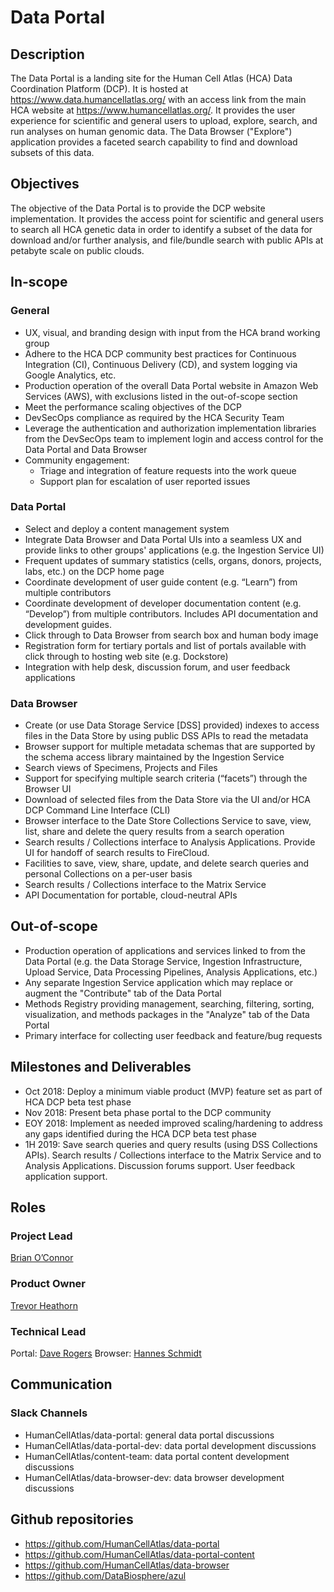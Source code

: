 # Data Portal


## Description
The Data Portal is a landing site for the Human Cell Atlas (HCA) Data Coordination Platform (DCP). It is hosted at https://www.data.humancellatlas.org/ with an access link from the main HCA website at https://www.humancellatlas.org/. It provides the user experience for scientific and general users to upload, explore, search, and run analyses on human genomic data. The Data Browser ("Explore") application provides a faceted search capability to find and download subsets of this data.

## Objectives
The objective of the Data Portal is to provide the DCP website implementation. It provides the access point for scientific and general users to search all HCA genetic data in order to identify a subset of the data for download and/or further analysis, and file/bundle search with public APIs at petabyte scale on public clouds.

## In-scope
### General
* UX, visual, and branding design with input from the HCA brand working group
* Adhere to the HCA DCP community best practices for Continuous Integration (CI), Continuous Delivery (CD), and system logging via Google Analytics, etc.
* Production operation of the overall Data Portal website in Amazon Web Services (AWS), with exclusions listed in the out-of-scope section
* Meet the performance scaling objectives of the DCP
* DevSecOps compliance as required by the HCA Security Team
* Leverage the authentication and authorization implementation libraries from the DevSecOps team to implement login and access control for the Data Portal and Data Browser
* Community engagement:
   * Triage and integration of feature requests into the work queue 
   * Support plan for escalation of user reported issues
### Data Portal
* Select and deploy a content management system
* Integrate Data Browser and Data Portal UIs into a seamless UX and provide links to other groups' applications (e.g. the Ingestion Service UI)
* Frequent updates of summary statistics (cells, organs, donors, projects, labs, etc.) on the DCP home page
* Coordinate development of user guide content (e.g. “Learn”) from multiple contributors
* Coordinate development of developer documentation content (e.g. “Develop”) from multiple contributors. Includes API documentation and development guides.
* Click through to Data Browser from search box and human body image
* Registration form for tertiary portals and list of portals available with click through to hosting web site (e.g. Dockstore)
* Integration with help desk, discussion forum, and user feedback applications
### Data Browser
* Create (or use Data Storage Service [DSS] provided) indexes to access files in the Data Store by using public DSS APIs to read the metadata
* Browser support for multiple metadata schemas that are supported by the schema access library maintained by the Ingestion Service
* Search views of Specimens, Projects and Files
* Support for specifying multiple search criteria (“facets”) through the Browser UI
* Download of selected files from the Data Store via the UI and/or HCA DCP Command Line Interface (CLI)
* Browser interface to the Date Store Collections Service to save, view, list, share and delete the query results from a search operation
* Search results / Collections interface to Analysis Applications. Provide UI for handoff of search results to FireCloud.
* Facilities to save, view, share, update, and delete search queries and personal Collections on a per-user basis
* Search results / Collections interface to the Matrix Service
* API Documentation for portable, cloud-neutral APIs

## Out-of-scope
* Production operation of applications and services linked to from the Data Portal (e.g. the Data Storage Service, Ingestion Infrastructure, Upload Service, Data Processing Pipelines, Analysis Applications, etc.)
* Any separate Ingestion Service application which may replace or augment the "Contribute" tab of the Data Portal
* Methods Registry providing management, searching, filtering, sorting, visualization, and methods packages in the "Analyze" tab of the Data Portal
* Primary interface for collecting user feedback and feature/bug requests

## Milestones and Deliverables
* Oct 2018:  Deploy a minimum viable product (MVP) feature set as part of HCA DCP beta test phase
* Nov 2018:  Present beta phase portal to the DCP community
* EOY 2018:  Implement as needed improved scaling/hardening to address any gaps identified during the HCA DCP beta test phase
* 1H  2019:  Save search queries and query results (using DSS Collections APIs). Search results / Collections interface to the Matrix Service and to Analysis Applications. Discussion forums support. User feedback application support.

## Roles

### Project Lead
[Brian O’Connor](mailto:brocono@ucsc.edu) 

### Product Owner
[Trevor Heathorn](mailto:theathor@ucsc.edu) 

### Technical Lead
Portal: [Dave Rogers](mailto:dave@clevercanary.com)
Browser: [Hannes Schmidt](mailto:hannes@ucsc.edu)

## Communication

### Slack Channels
* HumanCellAtlas/data-portal: general data portal discussions
* HumanCellAtlas/data-portal-dev: data portal development discussions
* HumanCellAtlas/content-team: data portal content development discussions
* HumanCellAtlas/data-browser-dev: data browser development discussions

## Github repositories
* https://github.com/HumanCellAtlas/data-portal
* https://github.com/HumanCellAtlas/data-portal-content
* https://github.com/HumanCellAtlas/data-browser
* https://github.com/DataBiosphere/azul
